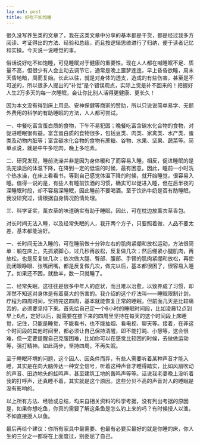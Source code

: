 ```yaml
---
lay out: post
title: 好吃不如饱睡
---
```


很久没写养生类的文章了，我在这类文章中分享的基本都是干货，都是经过我多方阅读、考证得出的方法、经验和总结，而且按逻辑思维进行了归纳，便于读者记忆和实操。今天说一说睡觉的事。

俗话说好吃不如饱睡，可见睡眠对于健康的重要性。现在人人都在喊睡眠不足、质量不高，但很少有人会主动去调节它，通常是晚上噩梦连连，早上昏昏欲睡，周末天昏地暗，周而复始。长此以往，就是对身体的透支，造成的有些伤害，甚至是不可逆的，所以很多人提出的“补觉”是个错误观点，实际上觉是补不回来的！把握好人生2万多天的每一次睡眠，会让你比别人活得更健康、更长久！

因为本文没有得到床上用品、安神保健等商家的赞助，所以只说说简单易学、无额外费用的科学的有助睡眠的方法，人人都可尝试。

一、中餐吃富含蛋白质的食物，下午不易犯困；晚餐吃富含碳水化合物的食物，对促进睡眠很有益。富含蛋白质的食物很多，包括豆类、肉类、家禽类、水产类、蛋类及动物内脏等；富含碳水化合物的食物有蔗糖、谷物、水果、坚果、蔬菜等。简单点说，就是中午多吃肉，晚上多吃素。

二、研究发现，睡前洗澡并非是因为身体暖和了而容易入睡，相反，促进睡眠的是洗完澡后的体温下降，在降到一定的低温的时候，最有困意。因此，睡前一小时洗个热水澡，在床上看看书，等到自己感觉体温下降的时候，就开始睡觉，很容易入睡。值得一说的是，有些人有睡前饮酒的习惯，确实可以促进入睡，但在后半夜的深睡眠时段，却不容易深睡眠，因此睡前不要喝酒。至于饮热牛奶是否有助睡眠，我没研究过，请根据自身情况酌情处理。

三、科学证实，薰衣草的味道确实有助于睡眠，因此，可在枕边放薰衣草香包。

对长时间无法入睡，以及经常失眠的人，我开两个方子，只要照着做，人品不要太差，基本都能治好。

一、长时间无法入睡的，可在睡前做十分钟左右的肌肉紧绷和放松运动，方法很简单：躺在床上，先抓紧脚心，过几秒再放松，反复做几次；然后绷紧小腿肌肉，再放松，也是反复做几次；依次做大腿、臀部、腹部、手臂的肌肉紧绷和放松，再使劲闭眼睁眼、张嘴闭嘴，都是反复做几次，做完以后，基本都很困了，很容易入睡了。如果还不困，就数羊，数一只就睡了。

二、经常失眠，这往往是很多中年人的症状，而且难以治愈，以致养成了习惯，却浑然不知这对身体是有着莫大的伤害的。我介绍的这个疗法叫——睡眠限制计划，疗程为四周时间，坚持完这四周，基本就能恢复正常的睡眠，但前面几天是比较痛苦的，必须要坚持下来。首先给自己定一个6小时的睡眠时间段，比如凌晨12点到早上6点，定好以后，就需要在接下来的四周里坚持在每天的这个时间段上床睡觉，记住，只能是睡觉，不能看书，也不能抽烟、看电视、聊天等。接着，在非这个时间段的其他时间里，都必须让自己保持清醒，即不能打盹、小憩等，这会很难，但一定要提醒自己克服困难，比如你可以在感觉比较困的时候，去做做运动等，强打精神。如此两步，坚持四周，不再失眠。

至于睡眠环境的问题，这个因人、因条件而异，有些人需要听着某种声音才能入睡，其实是在向大脑传达一种安全信号，听着这种声音才睡得踏实，比如风扇吹动的声音、田边地头的蛙鸣声，甚至建筑工地的轰鸣声等等。话说我老婆晚上没听着我的打呼声，还真睡不着，其实就是这个原因。这些分贝不高的声音对人的睡眠是没有影响的。

以上所有方法、经验或总结，均来自相关资料的科学考据，没有列出考据的原因是，如果你想吃鱼，你真的需要了解这条鱼是怎么钓上来的吗？有时候授人以渔，不如直接授人以鱼。

最后再给个建议：你所有家具中最需要、也最有必要买最好的就是你睡的床，你人生的三分之一都将在上面度过，别委屈了自己。
